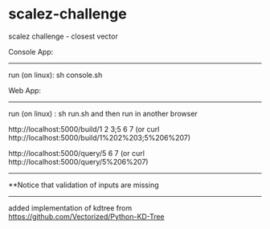 # scalez-challenge
scalez challenge - closest vector

Console App:
***
run (on linux): sh console.sh



Web App:
***
run (on linux) : sh run.sh and then run in another browser

http://localhost:5000/build/1 2 3;5 6 7
(or curl http://localhost:5000/build/1%202%203;5%206%207)

http://localhost:5000/query/5 6 7
(or curl http://localhost:5000/query/5%206%207)

***
**Notice that validation of inputs are missing

***
added implementation of kdtree from https://github.com/Vectorized/Python-KD-Tree


